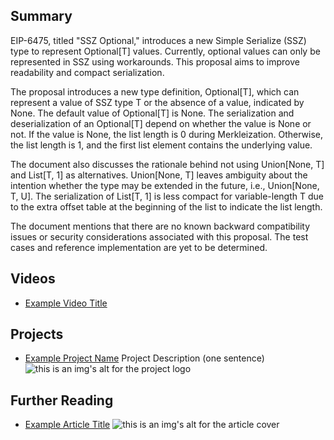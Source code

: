 ## Summary

EIP-6475, titled "SSZ Optional," introduces a new Simple Serialize (SSZ) type to represent Optional[T] values. Currently, optional values can only be represented in SSZ using workarounds. This proposal aims to improve readability and compact serialization.

The proposal introduces a new type definition, Optional[T], which can represent a value of SSZ type T or the absence of a value, indicated by None. The default value of Optional[T] is None. The serialization and deserialization of an Optional[T] depend on whether the value is None or not. If the value is None, the list length is 0 during Merkleization. Otherwise, the list length is 1, and the first list element contains the underlying value.

The document also discusses the rationale behind not using Union[None, T] and List[T, 1] as alternatives. Union[None, T] leaves ambiguity about the intention whether the type may be extended in the future, i.e., Union[None, T, U]. The serialization of List[T, 1] is less compact for variable-length T due to the extra offset table at the beginning of the list to indicate the list length.

The document mentions that there are no known backward compatibility issues or security considerations associated with this proposal. The test cases and reference implementation are yet to be determined.

## Videos

- [Example Video Title](https://www.youtube.com/watch?v=TDGq4aeevgY)

## Projects

- [Example Project Name](https://xxxx.xxx/xxxxx) Project Description (one sentence) ![this is an img's alt for the project logo](https://xxxx.xxx/project-logo.xxx)

## Further Reading

- [Example Article Title](https://xxxx.xxx/xxxxx) ![this is an img's alt for the article cover](https://xxxx.xxx/article-cover.xxx)

